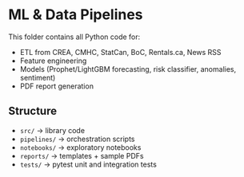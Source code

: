 # ML & Data Pipelines

This folder contains all Python code for:

- ETL from CREA, CMHC, StatCan, BoC, Rentals.ca, News RSS
- Feature engineering
- Models (Prophet/LightGBM forecasting, risk classifier, anomalies, sentiment)
- PDF report generation

## Structure

- `src/` → library code
- `pipelines/` → orchestration scripts
- `notebooks/` → exploratory notebooks
- `reports/` → templates + sample PDFs
- `tests/` → pytest unit and integration tests

